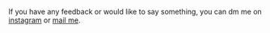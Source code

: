 If you have any feedback or would like to say something, you can dm me on <a href='https://instagram.com/akulsr0/' target='_blank'>instagram</a> or <a href='mailto:akulsr0@gmail.com'>mail me</a>.
